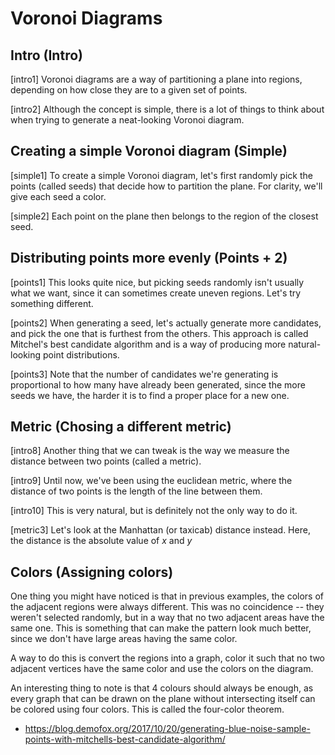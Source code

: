 # Voronoi Diagrams

## Intro (Intro)

[intro1] Voronoi diagrams are a way of partitioning a plane into regions, depending on how close they are to a given set of points.

[intro2] Although the concept is simple, there is a lot of things to think about when trying to generate a neat-looking Voronoi diagram.

## Creating a simple Voronoi diagram (Simple)

[simple1] To create a simple Voronoi diagram, let's first randomly pick the points (called seeds) that decide how to partition the plane. For clarity, we'll give each seed a color.

[simple2] Each point on the plane then belongs to the region of the closest seed.

## Distributing points more evenly (Points + 2)

[points1] This looks quite nice, but picking seeds randomly isn't usually what we want, since it can sometimes create uneven regions. Let's try something different.

[points2] When generating a seed, let's actually generate more candidates, and pick the one that is furthest from the others. This approach is called Mitchel's best candidate algorithm and is a way of producing more natural-looking point distributions.

[points3] Note that the number of candidates we're generating is proportional to how many have already been generated, since the more seeds we have, the harder it is to find a proper place for a new one.

## Metric (Chosing a different metric)
[intro8] Another thing that we can tweak is the way we measure the distance between two points (called a metric).

[intro9] Until now, we've been using the euclidean metric, where the distance of two points is the length of the line between them. 

[intro10] This is very natural, but is definitely not the only way to do it.

[metric3] Let's look at the Manhattan (or taxicab) distance instead. Here, the distance is the absolute value of $x$ and $y$

## Colors (Assigning colors)
One thing you might have noticed is that in previous examples, the colors of the adjacent regions were always different.
This was no coincidence -- they weren't selected randomly, but in a way that no two adjacent areas have the same one. This is something that can make the pattern look much better, since we don't have large areas having the same color.

A way to do this is convert the regions into a graph, color it such that no two adjacent vertices have the same color and use the colors on the diagram.

An interesting thing to note is that 4 colours should always be enough, as every graph that can be drawn on the plane without intersecting itself can be colored using four colors. This is called the four-color theorem.

- https://blog.demofox.org/2017/10/20/generating-blue-noise-sample-points-with-mitchells-best-candidate-algorithm/
